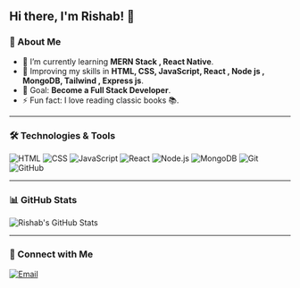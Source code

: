 ## Hi there, I'm Rishab! 👋

### 🚀 About Me
- 🔭 I’m currently learning **MERN Stack , React Native**.
- 🌱 Improving my skills in **HTML, CSS, JavaScript, React , Node js , MongoDB, Tailwind , Express js**.
- 🎯 Goal: **Become a Full Stack Developer**.
- ⚡ Fun fact: I love reading classic books 📚.

---

### 🛠️ Technologies & Tools
![HTML](https://img.shields.io/badge/-HTML5-E34F26?style=flat&logo=html5&logoColor=white)
![CSS](https://img.shields.io/badge/-CSS3-1572B6?style=flat&logo=css3)
![JavaScript](https://img.shields.io/badge/-JavaScript-F7DF1E?style=flat&logo=javascript&logoColor=black)
![React](https://img.shields.io/badge/-React-61DAFB?style=flat&logo=react&logoColor=black)
![Node.js](https://img.shields.io/badge/-Node.js-339933?style=flat&logo=node.js&logoColor=white)
![MongoDB](https://img.shields.io/badge/-MongoDB-4EA94B?style=flat&logo=mongodb&logoColor=white)
![Git](https://img.shields.io/badge/-Git-F05032?style=flat&logo=git)
![GitHub](https://img.shields.io/badge/-GitHub-181717?style=flat&logo=github)

---

### 📊 GitHub Stats
![Rishab's GitHub Stats](https://github-readme-stats.vercel.app/api?username=Rishabingh&show_icons=true&theme=tokyonight)

---

### 🔗 Connect with Me  

[![Email](https://img.shields.io/badge/Email-D14836?style=flat&logo=gmail&logoColor=white)](mailto:rishabsiingh@outlook.com)
